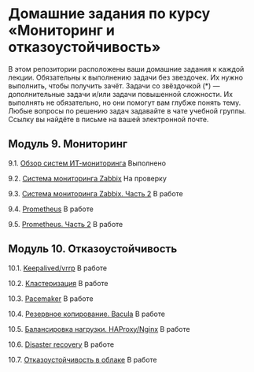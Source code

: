 # Домашние задания по курсу «Мониторинг и отказоустойчивость»
В этом репозитории расположены ваши домашние задания к каждой лекции. 
Обязательны к выполнению задачи без звездочек. Их нужно выполнить, чтобы получить зачёт.
Задачи со звёздочкой (*) — дополнительные задачи и/или задачи повышенной сложности. Их выполнять не обязательно, но они помогут вам глубже понять тему.
Любые вопросы по решению задач задавайте в чате учебной группы. Ссылку вы найдёте в письме на вашей электронной почте.
## Модуль 9. Мониторинг
9.1. [Обзор систем ИТ-мониторинга](9-01.md) Выполнено

9.2. [Система мониторинга Zabbix](9-02.md) На проверку

9.3. [Система мониторинга Zabbix. Часть 2](9-03.md) В работе

9.4. [Prometheus](9-04.md) В работе

9.5. [Prometheus. Часть 2](9-05.md) В работе
## Модуль 10. Отказоустойчивость
10.1. [Keepalived/vrrp](10-01.md) В работе

10.2. [Кластеризация](10-02.md) В работе

10.3. [Pacemaker](10-03.md) В работе

10.4. [Резервное копирование. Bacula](10-04.md) В работе

10.5. [Балансировка нагрузки. HAProxy/Nginx](10-05.md) В работе

10.6. [Disaster recovery](10-06.md) В работе

10.7. [Отказоустойчивость в облаке](10-07.md) В работе

